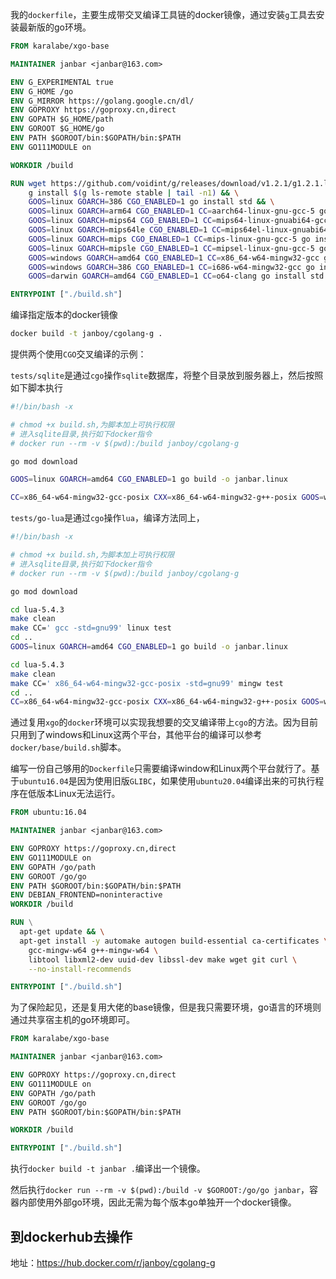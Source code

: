 我的`dockerfile`，主要生成带交叉编译工具链的docker镜像，通过安装`g`工具去安装最新版的go环境。

```dockerfile
FROM karalabe/xgo-base

MAINTAINER janbar <janbar@163.com>

ENV G_EXPERIMENTAL true
ENV G_HOME /go
ENV G_MIRROR https://golang.google.cn/dl/
ENV GOPROXY https://goproxy.cn,direct
ENV GOPATH $G_HOME/path
ENV GOROOT $G_HOME/go
ENV PATH $GOROOT/bin:$GOPATH/bin:$PATH
ENV GO111MODULE on

WORKDIR /build

RUN wget https://github.com/voidint/g/releases/download/v1.2.1/g1.2.1.linux-amd64.tar.gz -q -O - | tar -xzC /sbin/ && \
    g install $(g ls-remote stable | tail -n1) && \
    GOOS=linux GOARCH=386 CGO_ENABLED=1 go install std && \
    GOOS=linux GOARCH=arm64 CGO_ENABLED=1 CC=aarch64-linux-gnu-gcc-5 go install std && \
    GOOS=linux GOARCH=mips64 CGO_ENABLED=1 CC=mips64-linux-gnuabi64-gcc-5 go install std && \
    GOOS=linux GOARCH=mips64le CGO_ENABLED=1 CC=mips64el-linux-gnuabi64-gcc-5 go install std && \
    GOOS=linux GOARCH=mips CGO_ENABLED=1 CC=mips-linux-gnu-gcc-5 go install std && \
    GOOS=linux GOARCH=mipsle CGO_ENABLED=1 CC=mipsel-linux-gnu-gcc-5 go install std && \
    GOOS=windows GOARCH=amd64 CGO_ENABLED=1 CC=x86_64-w64-mingw32-gcc go install std && \
    GOOS=windows GOARCH=386 CGO_ENABLED=1 CC=i686-w64-mingw32-gcc go install std && \
    GOOS=darwin GOARCH=amd64 CGO_ENABLED=1 CC=o64-clang go install std

ENTRYPOINT ["./build.sh"]
```

编译指定版本的docker镜像

```sh
docker build -t janboy/cgolang-g .
```

提供两个使用`CGO`交叉编译的示例：

`tests/sqlite`是通过`cgo`操作`sqlite`数据库，将整个目录放到服务器上，然后按照如下脚本执行

```sh
#!/bin/bash -x

# chmod +x build.sh,为脚本加上可执行权限
# 进入sqlite目录,执行如下docker指令
# docker run --rm -v $(pwd):/build janboy/cgolang-g

go mod download

GOOS=linux GOARCH=amd64 CGO_ENABLED=1 go build -o janbar.linux

CC=x86_64-w64-mingw32-gcc-posix CXX=x86_64-w64-mingw32-g++-posix GOOS=windows GOARCH=amd64 CGO_ENABLED=1 go build -o janbar.exe
```

`tests/go-lua`是通过`cgo`操作`lua`，编译方法同上，

```sh
#!/bin/bash -x

# chmod +x build.sh,为脚本加上可执行权限
# 进入sqlite目录,执行如下docker指令
# docker run --rm -v $(pwd):/build janboy/cgolang-g

go mod download

cd lua-5.4.3
make clean
make CC=' gcc -std=gnu99' linux test
cd ..
GOOS=linux GOARCH=amd64 CGO_ENABLED=1 go build -o janbar.linux

cd lua-5.4.3
make clean
make CC=' x86_64-w64-mingw32-gcc-posix -std=gnu99' mingw test
cd ..
CC=x86_64-w64-mingw32-gcc-posix CXX=x86_64-w64-mingw32-g++-posix GOOS=windows GOARCH=amd64 CGO_ENABLED=1 go build -o janbar.exe
```

通过复用`xgo`的`docker`环境可以实现我想要的交叉编译带上`cgo`的方法。因为目前只用到了windows和Linux这两个平台，其他平台的编译可以参考`docker/base/build.sh`脚本。

编写一份自己够用的`Dockerfile`只需要编译window和Linux两个平台就行了。基于`ubuntu16.04`是因为使用旧版`GLIBC`，如果使用`ubuntu20.04`编译出来的可执行程序在低版本Linux无法运行。

```dockerfile
FROM ubuntu:16.04

MAINTAINER janbar <janbar@163.com>

ENV GOPROXY https://goproxy.cn,direct
ENV GO111MODULE on
ENV GOPATH /go/path
ENV GOROOT /go/go
ENV PATH $GOROOT/bin:$GOPATH/bin:$PATH
ENV DEBIAN_FRONTEND=noninteractive
WORKDIR /build

RUN \
  apt-get update && \
  apt-get install -y automake autogen build-essential ca-certificates \
    gcc-mingw-w64 g++-mingw-w64 \
    libtool libxml2-dev uuid-dev libssl-dev make wget git curl \
    --no-install-recommends

ENTRYPOINT ["./build.sh"]
```

为了保险起见，还是复用大佬的base镜像，但是我只需要环境，go语言的环境则通过共享宿主机的go环境即可。

```dockerfile
FROM karalabe/xgo-base

MAINTAINER janbar <janbar@163.com>

ENV GOPROXY https://goproxy.cn,direct
ENV GO111MODULE on
ENV GOPATH /go/path
ENV GOROOT /go/go
ENV PATH $GOROOT/bin:$GOPATH/bin:$PATH

WORKDIR /build

ENTRYPOINT ["./build.sh"]
```

执行`docker build -t janbar .`编译出一个镜像。

然后执行`docker run --rm -v $(pwd):/build -v $GOROOT:/go/go janbar`，容器内部使用外部go环境，因此无需为每个版本go单独开一个docker镜像。

## 到dockerhub去操作
地址：<https://hub.docker.com/r/janboy/cgolang-g>

